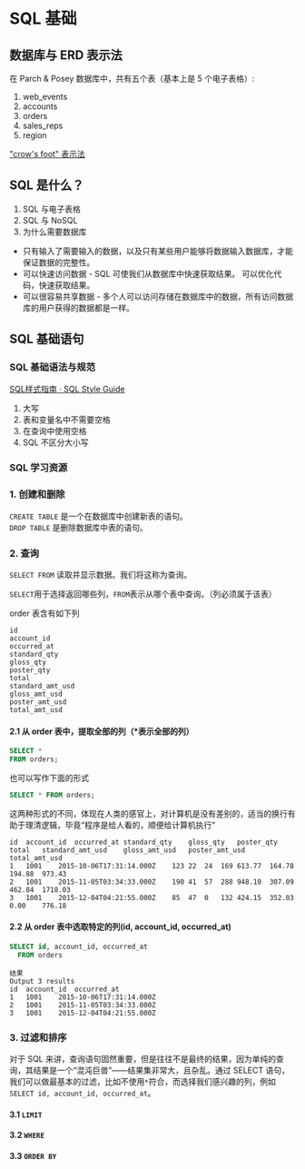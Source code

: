 # SQL 基础


## 数据库与 ERD 表示法
在 Parch & Posey 数据库中，共有五个表（基本上是 5 个电子表格）:

1. web_events
2. accounts
3. orders
4. sales_reps
5. region

["crow's foot" 表示法](https://www.vertabelo.com/blog/technical-articles/crow-s-foot-notation)

## SQL 是什么？

1. SQL 与电子表格
2. SQL 与 NoSQL
3. 为什么需要数据库
  - 只有输入了需要输入的数据，以及只有某些用户能够将数据输入数据库，才能保证数据的完整性。
  - 可以快速访问数据 - SQL 可使我们从数据库中快速获取结果。 可以优化代码，快速获取结果。 
  - 可以很容易共享数据 - 多个人可以访问存储在数据库中的数据，所有访问数据库的用户获得的数据都是一样。
  
## SQL 基础语句

### SQL 基础语法与规范

[SQL样式指南 · SQL Style Guide](https://www.sqlstyle.guide/zh/)

1. 大写
2. 表和变量名中不需要空格
3. 在查询中使用空格
4. SQL 不区分大小写


### SQL 学习资源


### 1. 创建和删除
`CREATE TABLE` 是一个在数据库中创建新表的语句。  
`DROP TABLE` 是删除数据库中表的语句。

### 2. 查询
`SELECT FROM` 读取并显示数据。我们将这称为查询。 


`SELECT`用于选择返回哪些列，`FROM`表示从哪个表中查询。（列必须属于该表）

order 表含有如下列
```
id	
account_id	
occurred_at	
standard_qty
gloss_qty
poster_qty
total	
standard_amt_usd	
gloss_amt_usd
poster_amt_usd	
total_amt_usd
```

#### 2.1 从 order 表中，提取全部的列（*表示全部的列）

```sql
SELECT * 
FROM orders;
```
也可以写作下面的形式

```sql
SELECT * FROM orders;
```
这两种形式的不同，体现在人类的感官上，对计算机是没有差别的，适当的换行有助于理清逻辑，毕竟“程序是给人看的，顺便给计算机执行”

```
id	account_id	occurred_at	standard_qty	gloss_qty	poster_qty	total	standard_amt_usd	gloss_amt_usd	poster_amt_usd	total_amt_usd
1	1001	2015-10-06T17:31:14.000Z	123	22	24	169	613.77	164.78	194.88	973.43
2	1001	2015-11-05T03:34:33.000Z	190	41	57	288	948.10	307.09	462.84	1718.03
3	1001	2015-12-04T04:21:55.000Z	85	47	0	132	424.15	352.03	0.00	776.18
```

#### 2.2 从 order 表中选取特定的列(id, account_id, occurred_at)

```sql
SELECT id, account_id, occurred_at
  FROM orders
```
```
结果
Output 3 results
id	account_id	occurred_at
1	1001	2015-10-06T17:31:14.000Z
2	1001	2015-11-05T03:34:33.000Z
3	1001	2015-12-04T04:21:55.000Z
```

### 3. 过滤和排序
对于 SQL 来讲，查询语句固然重要，但是往往不是最终的结果，因为单纯的查询，其结果是一个“混沌巨兽”——结果集非常大，且杂乱。通过 SELECT 语句，我们可以做最基本的过滤，比如不使用`*`符合，而选择我们感兴趣的列，例如`SELECT id, account_id, occurred_at`。

#### 3.1 `LIMIT` 

#### 3.2 `WHERE`

#### 3.3 `ORDER BY`




